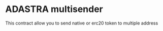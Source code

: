 # ADASTRA multisender

This contract allow you to send native or erc20 token to multiple address
 


 